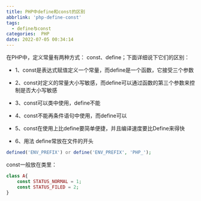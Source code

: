 ```yaml
---
title: PHP中define和const的区别
abbrlink: 'php-define-const'
tags: 
  - define与const
categories:  PHP
date: 2022-07-05 00:34:14
---
```


<div class="note info">在PHP中，定义常量有两种方式： const、define；下面详细说下它们的区别：</div>


- 1、const是表达式赋值定义一个常量，而define是一个函数，它接受三个参数
- 2、const对定义的常量大小写敏感，而define可以通过函数的第三个参数来控制是否大小写敏感
- 3、const可以类中使用，define不能
- 4、const不能再条件语句中使用，而define可以
- 5、const在使用上比define要简单便捷，并且编译速度要比Define来得快

- 6、用法
define常放在文件的开头
```php
defined('ENV_PREFIX') or define('ENV_PREFIX', 'PHP_');
```
const一般放在类里：
```php
class A{
	const STATUS_NORMAL = 1;
	const STATUS_FILED = 2;
}
```